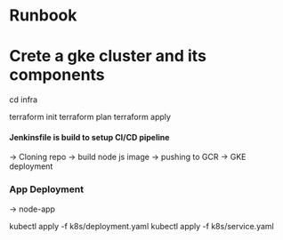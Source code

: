 # Runbook 

# Crete a gke cluster and its components

cd infra

terraform init 
terraform plan
terraform apply

#### Jenkinsfile is build to setup CI/CD pipeline

-> Cloning repo -> build node js image -> pushing to GCR -> GKE deployment

### App Deployment 

-> node-app

kubectl apply -f k8s/deployment.yaml
kubectl apply -f k8s/service.yaml